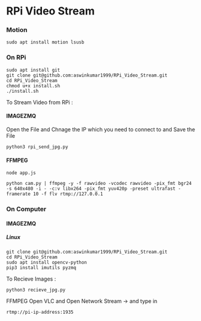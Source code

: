 # RPi Video Stream
### Motion
`sudo apt install motion lsusb`

### On RPi
```
sudo apt install git
git clone git@github.com:aswinkumar1999/RPi_Video_Stream.git 
cd RPi_Video_Stream
chmod u+x install.sh
./install.sh
```
To Stream Video from RPi :

#### IMAGEZMQ
Open the File and Chnage the IP which you need to connect to and Save the File

`python3 rpi_send_jpg.py`

#### FFMPEG
`node app.js`
```
python cam.py | ffmpeg -y -f rawvideo -vcodec rawvideo -pix_fmt bgr24 -s 640x480 -i - -c:v libx264 -pix_fmt yuv420p -preset ultrafast -framerate 10 -f flv rtmp://127.0.0.1
```
### On Computer
#### IMAGEZMQ
##### Linux
```
git clone git@github.com:aswinkumar1999/RPi_Video_Stream.git
cd RPi_Video_Stream
sudo apt install opencv-python
pip3 install imutils pyzmq
```
To Recieve Images :
```
python3 recieve_jpg.py
```
FFMPEG
Open VLC and Open Network Stream -> and type in

`rtmp://pi-ip-address:1935`
